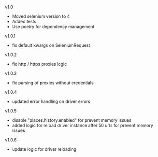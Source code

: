 v1.0 
- Moved selenium version to 4
- Added tests
- Use poetry for dependency management

v1.0.1
- fix default kwargs on SeleniumRequest

v1.0.2
- fix http / https proxies logic

v1.0.3
- fix parsing of proxies without credentials

v1.0.4
- updated error handling on driver errors

v1.0.5
- disable "places.history.enabled" for prevent memory issues
- added logic for reload driver instance after 50 urls for prevent memory issues

v1.0.6
- update logic for driver reloading
